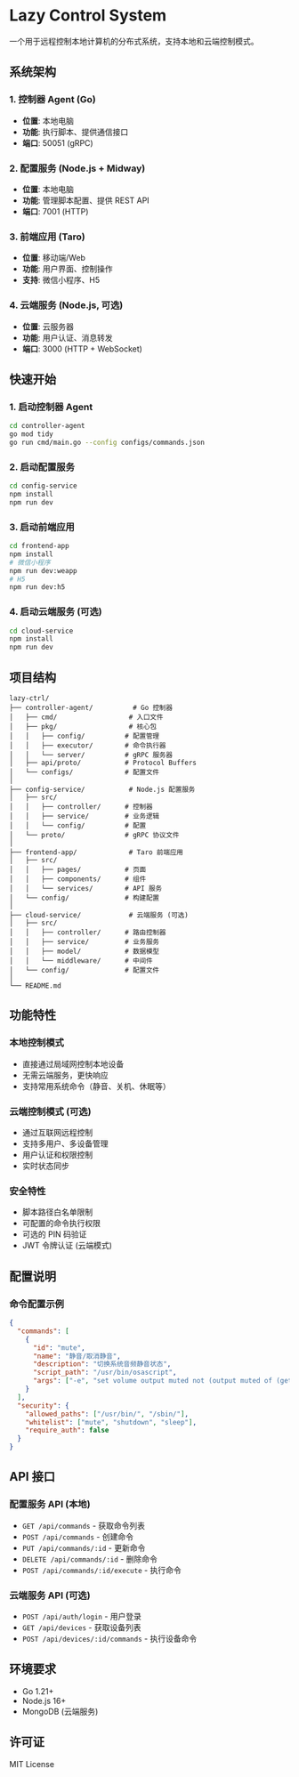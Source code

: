 # Lazy Control System

一个用于远程控制本地计算机的分布式系统，支持本地和云端控制模式。

## 系统架构

### 1. 控制器 Agent (Go)
- **位置**: 本地电脑
- **功能**: 执行脚本、提供通信接口
- **端口**: 50051 (gRPC)

### 2. 配置服务 (Node.js + Midway)
- **位置**: 本地电脑
- **功能**: 管理脚本配置、提供 REST API
- **端口**: 7001 (HTTP)

### 3. 前端应用 (Taro)
- **位置**: 移动端/Web
- **功能**: 用户界面、控制操作
- **支持**: 微信小程序、H5

### 4. 云端服务 (Node.js, 可选)
- **位置**: 云服务器
- **功能**: 用户认证、消息转发
- **端口**: 3000 (HTTP + WebSocket)

## 快速开始

### 1. 启动控制器 Agent

```bash
cd controller-agent
go mod tidy
go run cmd/main.go --config configs/commands.json
```

### 2. 启动配置服务

```bash
cd config-service
npm install
npm run dev
```

### 3. 启动前端应用

```bash
cd frontend-app
npm install
# 微信小程序
npm run dev:weapp
# H5
npm run dev:h5
```

### 4. 启动云端服务 (可选)

```bash
cd cloud-service
npm install
npm run dev
```

## 项目结构

```
lazy-ctrl/
├── controller-agent/          # Go 控制器
│   ├── cmd/                  # 入口文件
│   ├── pkg/                  # 核心包
│   │   ├── config/          # 配置管理
│   │   ├── executor/        # 命令执行器
│   │   └── server/          # gRPC 服务器
│   ├── api/proto/           # Protocol Buffers
│   └── configs/             # 配置文件
│
├── config-service/           # Node.js 配置服务
│   ├── src/
│   │   ├── controller/      # 控制器
│   │   ├── service/         # 业务逻辑
│   │   └── config/          # 配置
│   └── proto/               # gRPC 协议文件
│
├── frontend-app/             # Taro 前端应用
│   ├── src/
│   │   ├── pages/           # 页面
│   │   ├── components/      # 组件
│   │   └── services/        # API 服务
│   └── config/              # 构建配置
│
├── cloud-service/            # 云端服务 (可选)
│   ├── src/
│   │   ├── controller/      # 路由控制器
│   │   ├── service/         # 业务服务
│   │   ├── model/           # 数据模型
│   │   └── middleware/      # 中间件
│   └── config/              # 配置文件
│
└── README.md
```

## 功能特性

### 本地控制模式
- 直接通过局域网控制本地设备
- 无需云端服务，更快响应
- 支持常用系统命令（静音、关机、休眠等）

### 云端控制模式 (可选)
- 通过互联网远程控制
- 支持多用户、多设备管理
- 用户认证和权限控制
- 实时状态同步

### 安全特性
- 脚本路径白名单限制
- 可配置的命令执行权限
- 可选的 PIN 码验证
- JWT 令牌认证 (云端模式)

## 配置说明

### 命令配置示例

```json
{
  "commands": [
    {
      "id": "mute",
      "name": "静音/取消静音",
      "description": "切换系统音频静音状态",
      "script_path": "/usr/bin/osascript",
      "args": ["-e", "set volume output muted not (output muted of (get volume settings))"]
    }
  ],
  "security": {
    "allowed_paths": ["/usr/bin/", "/sbin/"],
    "whitelist": ["mute", "shutdown", "sleep"],
    "require_auth": false
  }
}
```

## API 接口

### 配置服务 API (本地)
- `GET /api/commands` - 获取命令列表
- `POST /api/commands` - 创建命令
- `PUT /api/commands/:id` - 更新命令
- `DELETE /api/commands/:id` - 删除命令
- `POST /api/commands/:id/execute` - 执行命令

### 云端服务 API (可选)
- `POST /api/auth/login` - 用户登录
- `GET /api/devices` - 获取设备列表
- `POST /api/devices/:id/commands` - 执行设备命令

## 环境要求

- Go 1.21+
- Node.js 16+
- MongoDB (云端服务)

## 许可证

MIT License